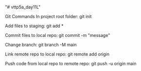 "# vttp5a_day11L" 

Git Commands
In project root folder: 
git init

Add files to staging: 
git add *

Commit files to local repo: 
git commit -m "message"

Change branch: 
git branch -M main

Link remote repo to local repo: 
git remote add origin

Push code from local repo to remote repo: 
git push -u origin main